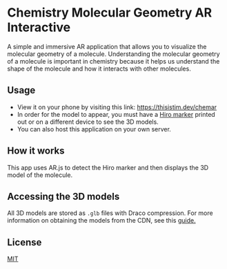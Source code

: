 # Chemistry Molecular Geometry AR Interactive
A simple and immersive AR application that allows you to visualize the molecular geometry of a molecule. Understanding the molecular geometry of a molecule is important in chemistry because it helps us understand the shape of the molecule and how it interacts with other molecules. 

## Usage
- View it on your phone by visiting this link: https://thisistim.dev/chemar
- In order for the model to appear, you must have a [Hiro marker](https://stemkoski.github.io/AR-Examples/markers/hiro.png) printed out or on a different device to see the 3D models.
- You can also host this application on your own server.

## How it works
This app uses AR.js to detect the Hiro marker and then displays the 3D model of the molecule.

## Accessing the 3D models
All 3D models are stored as `.glb` files with Draco compression. For more information on obtaining the models from the CDN, see this [guide.](https://github.com/Piflyer/cdn)

## License
[MIT](LICENSE)